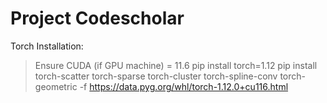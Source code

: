 # Project Codescholar

<!-- # Requirements: -->

<!-- MACOS:
> brew install graphviz

Linux(Ubuntu):
> sudo apt-get install graphviz graphviz-dev -->


Torch Installation:
> Ensure CUDA (if GPU machine) = 11.6
> pip install torch=1.12
> pip install torch-scatter torch-sparse torch-cluster torch-spline-conv torch-geometric -f https://data.pyg.org/whl/torch-1.12.0+cu116.html
